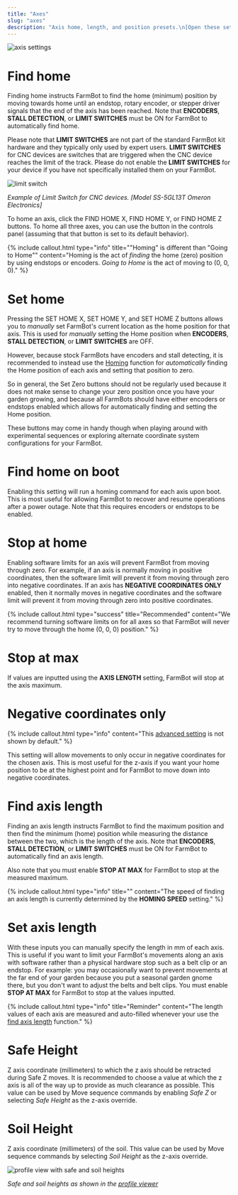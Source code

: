 ```yaml
---
title: "Axes"
slug: "axes"
description: "Axis home, length, and position presets.\n[Open these settings in the app](https://my.farm.bot/app/designer/settings?highlight=axes)"
---
```



![axis settings](_images/axis_settings.png)

# Find home

Finding home instructs FarmBot to find the home (minimum) position by moving towards home until an endstop, rotary encoder, or stepper driver signals that the end of the axis has been reached. Note that **ENCODERS**, **STALL DETECTION**, or **LIMIT SWITCHES** must be <span class="fb-peripheral-on">ON</span> for FarmBot to automatically find home.

Please note that **LIMIT SWITCHES** are not part of the standard FarmBot kit hardware and they typically only used by expert users.  **LIMIT SWITCHES** for CNC devices are switches that are triggered when the CNC device reaches the limit of the track. Please do not enable the  **LIMIT SWITCHES** for your device if you have not specifically installed them on your FarmBot.

![limit switch](_images/limit_switch.jpg)

_Example of Limit Switch for CNC devices.  [Model SS-5GL13T  Omeron Electronics]_

To home an axis, click the <span class="fb-button fb-yellow">FIND HOME X</span>, <span class="fb-button fb-yellow">FIND HOME Y</span>, or <span class="fb-button fb-yellow">FIND HOME Z</span> buttons. To home all three axes, you can use the <span class="fb-button fb-gray"><i class='fa fa-home'></i></span> button in the controls panel (assuming that that button is set to its default behavior).

{%
include callout.html
type="info"
title="\"Homing\" is different than \"Going to Home\""
content="Homing is the act of _finding_ the home (zero) position by using endstops or encoders. _Going to Home_ is the act of moving to (0, 0, 0)."
%}

# Set home

Pressing the <span class="fb-button fb-yellow">SET HOME X</span>, <span class="fb-button fb-yellow">SET HOME Y</span>, and <span class="fb-button fb-yellow">SET HOME Z</span> buttons allows you to *manually* set FarmBot's current location as the home position for that axis. This is used for *manually* setting the Home position when **ENCODERS**, **STALL DETECTION**, or **LIMIT SWITCHES** are <span class="fb-peripheral-off">OFF</span>.

However, because stock FarmBots have encoders and stall detecting, it is recommended to instead use the [Homing](#find-home) function for *automatically* finding the Home position of each axis and setting that position to zero.

So in general, the Set Zero buttons should not be regularly used because it does not make sense to change your zero position once you have your garden growing, and because all FarmBots should have either encoders or endstops enabled which allows for automatically finding and setting the Home position.

These buttons may come in handy though when playing around with experimental sequences or exploring alternate coordinate system configurations for your FarmBot.

# Find home on boot

Enabling this setting will run a homing command for each axis upon boot. This is most useful for allowing FarmBot to recover and resume operations after a power outage. Note that this requires encoders or endstops to be enabled.

# Stop at home

Enabling software limits for an axis will prevent FarmBot from moving through zero. For example, if an axis is normally moving in positive coordinates, then the software limit will prevent it from moving through zero into negative coordinates. If an axis has **NEGATIVE COORDINATES ONLY** enabled, then it normally moves in negative coordinates and the software limit will prevent it from moving through zero into positive coordinates.

{%
include callout.html
type="success"
title="Recommended"
content="We recommend turning software limits on for all axes so that FarmBot will never try to move through the home (0, 0, 0) position."
%}

# Stop at max

If values are inputted using the **AXIS LENGTH** setting, FarmBot will stop at the axis maximum.

# Negative coordinates only

{%
include callout.html
type="info"
content="This [advanced setting](../settings/parameter-management.md#show-advanced-settings) is not shown by default."
%}

This setting will allow movements to only occur in negative coordinates for the chosen axis. This is most useful for the z-axis if you want your home position to be at the highest point and for FarmBot to move down into negative coordinates.

# Find axis length

Finding an axis length instructs FarmBot to find the maximum position and then find the minimum (home) position while measuring the distance between the two, which is the length of the axis. Note that **ENCODERS**, **STALL DETECTION**, or **LIMIT SWITCHES** must be <span class="fb-peripheral-on">ON</span> for FarmBot to automatically find an axis length.

Also note that you must enable **STOP AT MAX** for FarmBot to stop at the measured maximum.

{%
include callout.html
type="info"
title=""
content="The speed of finding an axis length is currently determined by the **HOMING SPEED** setting."
%}

# Set axis length

With these inputs you can manually specify the length in mm of each axis. This is useful if you want to limit your FarmBot's movements along an axis with software rather than a physical hardware stop such as a belt clip or an endstop. For example: you may occasionally want to prevent movements at the far end of your garden because you put a seasonal garden gnome there, but you don't want to adjust the belts and belt clips. You must enable **STOP AT MAX** for FarmBot to stop at the values inputted.

{%
include callout.html
type="info"
title="Reminder"
content="The length values of each axis are measured and auto-filled whenever your use the [find axis length](#find-axis-length) function."
%}

# Safe Height

Z axis coordinate (millimeters) to which the z axis should be retracted during Safe Z moves. It is recommended to choose a value at which the z axis is all of the way up to provide as much clearance as possible. This value can be used by <span class="fb-step fb-move">Move</span> sequence commands by enabling _Safe Z_ or selecting _Safe Height_ as the z-axis override.

# Soil Height

Z axis coordinate (millimeters) of the soil. This value can be used by <span class="fb-step fb-move">Move</span> sequence commands by selecting _Soil Height_ as the z-axis override.

![profile view with safe and soil heights](_images/profile_view_with_safe_and_soil_heights.png)

_Safe and soil heights as shown in the [profile viewer](../farm-designer.md#profile-viewer)_
